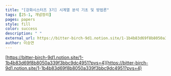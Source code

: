 ```yaml
---
title: "[강화시스터즈 3기] 시계열 분석 기초 및 방법론"
tags: [25-1, 개념정리]
pages: papers
style: fill  
color: success
description: " "
external_url: https://bitter-birch-9d1.notion.site/1-1b4b83d69f8b8050a339f3bbc9dc4951?pvs=4
author: 이승연
---
```

[https://bitter-birch-9d1.notion.site/1-1b4b83d69f8b8050a339f3bbc9dc4951?pvs=4](https://bitter-birch-9d1.notion.site/1-1b4b83d69f8b8050a339f3bbc9dc4951?pvs=4)